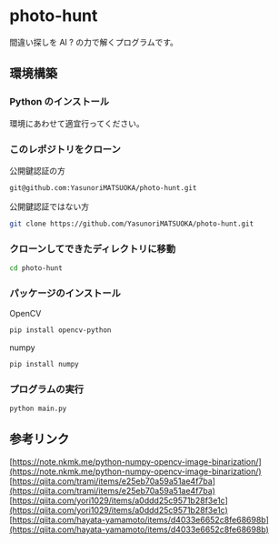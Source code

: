 # photo-hunt

間違い探しを AI ? の力で解くプログラムです。

## 環境構築

### Python のインストール

環境にあわせて適宜行ってください。

### このレポジトリをクローン

公開鍵認証の方

```sh
git@github.com:YasunoriMATSUOKA/photo-hunt.git
```

公開鍵認証ではない方

```sh
git clone https://github.com/YasunoriMATSUOKA/photo-hunt.git
```

### クローンしてできたディレクトリに移動

```sh
cd photo-hunt
```

### パッケージのインストール

OpenCV

```sh
pip install opencv-python
```

numpy

```sh
pip install numpy
```

### プログラムの実行

```sh
python main.py
```

## 参考リンク

[https://note.nkmk.me/python-numpy-opencv-image-binarization/](https://note.nkmk.me/python-numpy-opencv-image-binarization/)
[https://qiita.com/trami/items/e25eb70a59a51ae4f7ba](https://qiita.com/trami/items/e25eb70a59a51ae4f7ba)
[https://qiita.com/yori1029/items/a0ddd25c9571b28f3e1c](https://qiita.com/yori1029/items/a0ddd25c9571b28f3e1c)
[https://qiita.com/hayata-yamamoto/items/d4033e6652c8fe68698b](https://qiita.com/hayata-yamamoto/items/d4033e6652c8fe68698b)
